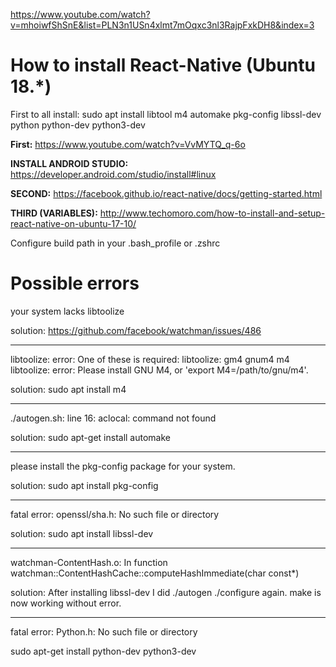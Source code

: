 https://www.youtube.com/watch?v=mhoiwfShSnE&list=PLN3n1USn4xlmt7mOqxc3nl3RajpFxkDH8&index=3

# How to install React-Native (Ubuntu 18.*)

First to all install: sudo apt install libtool m4 automake pkg-config libssl-dev python python-dev python3-dev

**First:** https://www.youtube.com/watch?v=VvMYTQ_q-6o

**INSTALL ANDROID STUDIO:** https://developer.android.com/studio/install#linux

**SECOND:** https://facebook.github.io/react-native/docs/getting-started.html

**THIRD (VARIABLES):** http://www.techomoro.com/how-to-install-and-setup-react-native-on-ubuntu-17-10/

Configure build path in your .bash_profile or .zshrc

# Possible errors

your system lacks libtoolize

solution: https://github.com/facebook/watchman/issues/486

---
       
libtoolize:   error: One of these is required:
libtoolize:                 gm4 gnum4 m4
libtoolize:   error: Please install GNU M4, or 'export M4=/path/to/gnu/m4'.

solution: sudo apt install m4

---

./autogen.sh: line 16: aclocal: command not found

solution: sudo apt-get install automake

---

please install the pkg-config package for your system.

solution: sudo apt install pkg-config

---

fatal error: openssl/sha.h: No such file or directory

solution: sudo apt install libssl-dev

---

watchman-ContentHash.o: In function watchman::ContentHashCache::computeHashImmediate(char const*)

solution: After installing libssl-dev I did ./autogen ./configure again. make is now working without error.

---

fatal error: Python.h: No such file or directory

sudo apt-get install python-dev python3-dev
